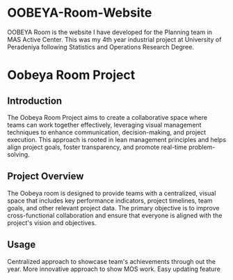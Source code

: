 # OOBEYA-Room-Website
OOBEYA Room is the website I have developed for the Planning team in MAS Active Center. This was my 4th year industrial project at University of Peradeniya following Statistics and Operations Research Degree.
# Oobeya Room Project

## Introduction

The Oobeya Room Project aims to create a collaborative space where teams can work together effectively, leveraging visual management techniques to enhance communication, decision-making, and project execution. This approach is rooted in lean management principles and helps align project goals, foster transparency, and promote real-time problem-solving.

## Project Overview

The Oobeya room is designed to provide teams with a centralized, visual space that includes key performance indicators, project timelines, team goals, and other relevant project data. The primary objective is to improve cross-functional collaboration and ensure that everyone is aligned with the project's vision and objectives.


## Usage

Centralized approach to showcase team's achievements through out the year.
More innovative approach to show MOS work.
Easy updating feature

